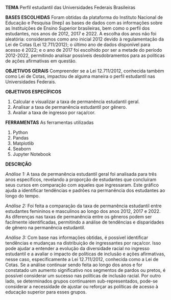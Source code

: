 **TEMA**
Perfil estudantil das Universidades Federais Brasileiras

**BASES ESCOLHIDAS**
Foram obtidas da plataforma do Instituto Nacional de Educação e Pesquisa (Inep) as bases de dados com as informações sobre as Instituições de Ensino Superior brasileiras, bem como o perfil dos estudantes, nos anos de 2012, 2017 e 2022. A escolha dos anos não foi aleatória: consideramos como ano inicial 2012 devido à regulamentação da Lei de Cotas (Lei 12.711/2012); o último ano de dados disponível para acesso é 2022; e o ano de 2017 foi escolhido por ser a metade do período 2012-2022, permitindo analisar possíveis desdobramentos para as políticas de ações afirmativas em questão.

**OBJETIVOS GERAIS**
Compreender se a Lei 12.711/2012, conhecida também como Lei de Cotas, impactou de alguma maneira o perfil estudantil nas Universidades Federais.

**OBJETIVOS ESPECÍFICOS**
1. Calcular e visualizar a taxa de permanência estudantil geral.
2. Analisar a taxa de permanência estudantil por gênero.
3. Avaliar a taxa de ingresso por raça/cor.

**FERRAMENTAS**
As ferramentas utilizadas 
1. Python
2. Pandas
3. Matplotlib
4. Seaborn
5. Jupyter Notebook


**DESCRIÇÃO**

*Análise 1:*
A taxa de permanência estudantil geral foi analisada para três anos específicos, revelando a proporção de estudantes que concluíram seus cursos em comparação com aqueles que ingressaram. Este gráfico ajuda a identificar tendências e padrões na permanência dos estudantes ao longo do tempo.

*Análise 2:*
Foi feita a comparação da taxa de permanência estudantil entre estudantes femininos e masculinos ao longo dos anos 2012, 2017 e 2022. As diferenças nas taxas de permanência entre os gêneros podem ser facilmente identificadas, permitindo a análise de tendências e disparidades de gênero na permanência estudantil.

*Análise 3:*
Com base nas informações obtidas, é possível identificar tendências e mudanças na distribuição de ingressantes por raça/cor. Isso pode ajudar a entender a evolução da diversidade racial no ingresso estudantil e a avaliar o impacto de políticas de inclusão e ações afirmativas, nesse caso, especificamente a Lei 12.711/2012, conhecida como a Lei de Cotas. Se a análise continuar sendo feita ao longo dos anos e for constatado um aumento significativo nos segmentos de pardos ou pretos, é possível considerar um sucesso nas políticas de inclusão racial. Por outro lado, se determinados grupos continuarem sub-representados, pode-se considerar a necessidade de ajustar ou reforçar as políticas de acesso à educação superior para esses grupos.
